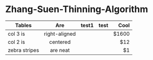 # Zhang-Suen-Thinning-Algorithm

| Tables        | Are           |   test1        |        test   | Cool  |
| ------------- |:-------------:|:-------------: |:-------------:| -----:|
| col 3 is      | right-aligned |                |               | $1600 |
| col 2 is      | centered      |                |               |  $12  |
| zebra stripes | are neat      |                |               |  $1   |
